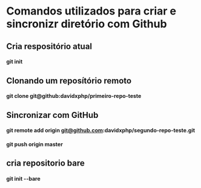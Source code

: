 # Comandos utilizados para criar e sincronizr diretório com Github

## Cria respositório atual

#### git init

## Clonando um reposítório remoto

#### git clone git@github:davidxphp/primeiro-repo-teste



## Sincronizar com GitHub

#### git remote add origin git@github.com:davidxphp/segundo-repo-teste.git
#### git push origin master


## cria repositorio bare


#### git init --bare

